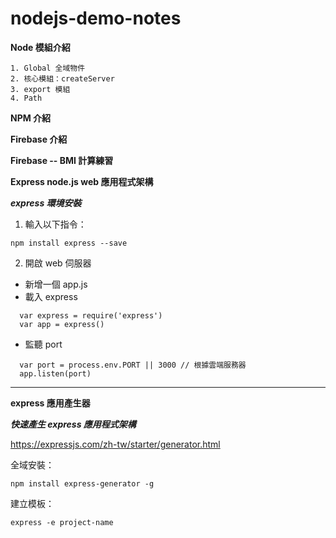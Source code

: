 # nodejs-demo-notes

**Node 模組介紹**

```
1. Global 全域物件
2. 核心模組：createServer
3. export 模組
4. Path
```

**NPM 介紹**

**Firebase 介紹**

**Firebase -- BMI 計算練習**

**Express node.js web 應用程式架構**


***express 環境安裝***

1. 輸入以下指令：

```
npm install express --save
```

2. 開啟 web 伺服器
  - 新增一個 app.js
  - 載入 express

```
  var express = require('express')
  var app = express()
```

  - 監聽 port

```
  var port = process.env.PORT || 3000 // 根據雲端服務器
  app.listen(port)
```

---

**express 應用產生器**


***快速產生 express 應用程式架構***

https://expressjs.com/zh-tw/starter/generator.html

全域安裝：
```
npm install express-generator -g
```

建立模板：
```
express -e project-name
```
